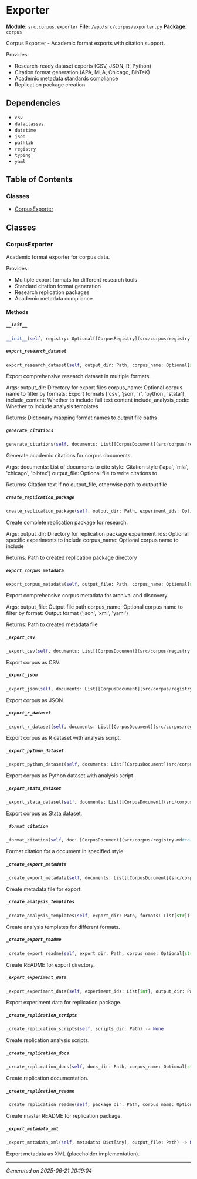 # Exporter

**Module:** `src.corpus.exporter`
**File:** `/app/src/corpus/exporter.py`
**Package:** `corpus`

Corpus Exporter - Academic format exports with citation support.

Provides:
- Research-ready dataset exports (CSV, JSON, R, Python)
- Citation format generation (APA, MLA, Chicago, BibTeX)
- Academic metadata standards compliance
- Replication package creation

## Dependencies

- `csv`
- `dataclasses`
- `datetime`
- `json`
- `pathlib`
- `registry`
- `typing`
- `yaml`

## Table of Contents

### Classes
- [CorpusExporter](#corpusexporter)

## Classes

### CorpusExporter

Academic format exporter for corpus data.

Provides:
- Multiple export formats for different research tools
- Standard citation format generation
- Research replication packages
- Academic metadata compliance

#### Methods

##### `__init__`
```python
__init__(self, registry: Optional[[CorpusRegistry](src/corpus/registry.md#corpusregistry)])
```

##### `export_research_dataset`
```python
export_research_dataset(self, output_dir: Path, corpus_name: Optional[str], formats: List[str], include_content: bool, include_analysis_code: bool) -> Dict[Any]
```

Export comprehensive research dataset in multiple formats.

Args:
    output_dir: Directory for export files
    corpus_name: Optional corpus name to filter by
    formats: Export formats ['csv', 'json', 'r', 'python', 'stata']
    include_content: Whether to include full text content
    include_analysis_code: Whether to include analysis templates
    
Returns:
    Dictionary mapping format names to output file paths

##### `generate_citations`
```python
generate_citations(self, documents: List[[CorpusDocument](src/corpus/registry.md#corpusdocument)], style: str, output_file: Optional[Path]) -> Union[Any]
```

Generate academic citations for corpus documents.

Args:
    documents: List of documents to cite
    style: Citation style ('apa', 'mla', 'chicago', 'bibtex')
    output_file: Optional file to write citations to
    
Returns:
    Citation text if no output_file, otherwise path to output file

##### `create_replication_package`
```python
create_replication_package(self, output_dir: Path, experiment_ids: Optional[List[int]], corpus_name: Optional[str]) -> Path
```

Create complete replication package for research.

Args:
    output_dir: Directory for replication package
    experiment_ids: Optional specific experiments to include
    corpus_name: Optional corpus name to include
    
Returns:
    Path to created replication package directory

##### `export_corpus_metadata`
```python
export_corpus_metadata(self, output_file: Path, corpus_name: Optional[str], format: str) -> Path
```

Export comprehensive corpus metadata for archival and discovery.

Args:
    output_file: Output file path
    corpus_name: Optional corpus name to filter by
    format: Output format ('json', 'xml', 'yaml')
    
Returns:
    Path to created metadata file

##### `_export_csv`
```python
_export_csv(self, documents: List[[CorpusDocument](src/corpus/registry.md#corpusdocument)], output_dir: Path, include_content: bool) -> Path
```

Export corpus as CSV.

##### `_export_json`
```python
_export_json(self, documents: List[[CorpusDocument](src/corpus/registry.md#corpusdocument)], output_dir: Path, include_content: bool) -> Path
```

Export corpus as JSON.

##### `_export_r_dataset`
```python
_export_r_dataset(self, documents: List[[CorpusDocument](src/corpus/registry.md#corpusdocument)], output_dir: Path, include_content: bool) -> Path
```

Export corpus as R dataset with analysis script.

##### `_export_python_dataset`
```python
_export_python_dataset(self, documents: List[[CorpusDocument](src/corpus/registry.md#corpusdocument)], output_dir: Path, include_content: bool) -> Path
```

Export corpus as Python dataset with analysis script.

##### `_export_stata_dataset`
```python
_export_stata_dataset(self, documents: List[[CorpusDocument](src/corpus/registry.md#corpusdocument)], output_dir: Path, include_content: bool) -> Path
```

Export corpus as Stata dataset.

##### `_format_citation`
```python
_format_citation(self, doc: [CorpusDocument](src/corpus/registry.md#corpusdocument), style: str) -> str
```

Format citation for a document in specified style.

##### `_create_export_metadata`
```python
_create_export_metadata(self, documents: List[[CorpusDocument](src/corpus/registry.md#corpusdocument)], export_dir: Path, exported_files: Dict[Any]) -> None
```

Create metadata file for export.

##### `_create_analysis_templates`
```python
_create_analysis_templates(self, export_dir: Path, formats: List[str]) -> None
```

Create analysis templates for different formats.

##### `_create_export_readme`
```python
_create_export_readme(self, export_dir: Path, corpus_name: Optional[str], formats: List[str], include_content: bool) -> None
```

Create README for export directory.

##### `_export_experiment_data`
```python
_export_experiment_data(self, experiment_ids: List[int], output_dir: Path) -> None
```

Export experiment data for replication package.

##### `_create_replication_scripts`
```python
_create_replication_scripts(self, scripts_dir: Path) -> None
```

Create replication analysis scripts.

##### `_create_replication_docs`
```python
_create_replication_docs(self, docs_dir: Path, corpus_name: Optional[str], experiment_ids: Optional[List[int]]) -> None
```

Create replication documentation.

##### `_create_replication_readme`
```python
_create_replication_readme(self, package_dir: Path, corpus_name: Optional[str], experiment_ids: Optional[List[int]]) -> None
```

Create master README for replication package.

##### `_export_metadata_xml`
```python
_export_metadata_xml(self, metadata: Dict[Any], output_file: Path) -> None
```

Export metadata as XML (placeholder implementation).

---

*Generated on 2025-06-21 20:19:04*